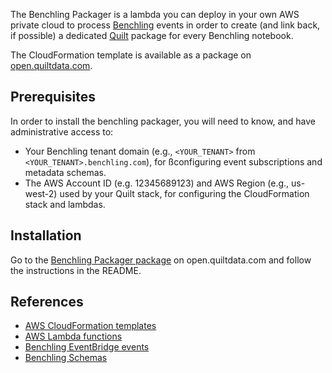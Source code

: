 <!-- markdownlint-disable-next-line first-line-h1 -->
The Benchling Packager is a lambda you can deploy in your own AWS private cloud
to process [Benchling](https://benchling.com/) events in order to create (and
link back, if possible) a dedicated [Quilt](https://quiltdata.com/) package for
every Benchling notebook.

The CloudFormation template is available as a package on
[open.quiltdata.com](https://open.quiltdata.com/b/quilt-example/packages/examples/benchling-packager).

## Prerequisites

In order to install the benchling packager, you will need to know, and have
administrative access to:

- Your Benchling tenant domain (e.g., `<YOUR_TENANT>` from
  `<YOUR_TENANT>.benchling.com`), for ßconfiguring event subscriptions and
  metadata schemas.
- The AWS Account ID (e.g. 12345689123) and AWS Region (e.g., us-west-2) used by
  your Quilt stack, for configuring the CloudFormation stack and lambdas.

## Installation

Go to the [Benchling Packager
package](https://open.quiltdata.com/b/quilt-example/packages/examples/benchling-packager)
on open.quiltdata.com and follow the instructions in the README.

## References

- [AWS CloudFormation templates](https://aws.amazon.com/cloudformation/resources/templates/)
- [AWS Lambda functions](https://aws.amazon.com/lambda/)
- [Benchling EventBridge events](https://docs.benchling.com/docs/events-getting-started#event-types)
- [Benchling Schemas](https://help.benchling.com/hc/en-us/articles/9684227216781)
